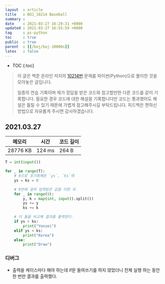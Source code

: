 ```yaml
---
layout  : article
title   : BOJ_10214 Baseball
summary : 
date    : 2021-03-27 16:29:31 +0900
updated : 2021-03-27 16:55:59 +0900
tag     : ps-python
toc     : true
public  : true
parent  : [[/boj/boj-10000s]]
latex   : false
---
```

* TOC
{:toc}

> 이 글은 백준 온라인 저지의 [10214번](https://www.acmicpc.net/problem/10214) 문제를 파이썬(Python)으로 풀이한 것을 모아놓은 글입니다.
>
> 일종의 연습 기록이며 제가 정답을 받은 코드와 참고할만한 다른 코드를 같이 기록합니다. 필요한 경우 코드에 대한 해설을 기록합니다만 코드는 통과했어도 해설은 틀릴 수 있기 때문에 가볍게 참고해주시길 부탁드립니다. 피드백은 편하신 방법으로 자유롭게 주시면 감사하겠습니다.

## 2021.03.27

| 메모리    | 시간   | 코드 길이 |
| --------- | -----  | --------- |
| 28776 KB  | 124 ms | 264 B     |

```python
T = int(input())

for _ in range(T):
    # 0으로 초기화해둔 `ys`, `ks`에
    ys = ks = 0

    # 9번에 걸쳐 입력받은 값을 더한 뒤
    for _ in range(9):
        y, k = map(int, input().split())
        ys += y
        ks += k

    # 이 둘을 비교해 결과를 출력한다.
    if ys > ks:
        print("Yonsei")
    elif ys < ks:
        print("Korea")
    else:
        print("Draw")
```

### 디버그

* 출력을 케이스마다 해야 하는데 if문 들여쓰기를 하지 않았더니 전체 실행 하는 동안 한 번만 결과를 출력했다.
